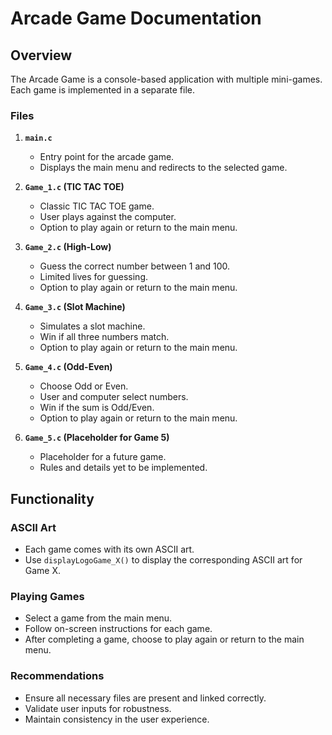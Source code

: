 # Arcade Game Documentation

## Overview

The Arcade Game is a console-based application with multiple mini-games. Each game is implemented in a separate file.

### Files

1. **`main.c`**
   - Entry point for the arcade game.
   - Displays the main menu and redirects to the selected game.

2. **`Game_1.c` (TIC TAC TOE)**
   - Classic TIC TAC TOE game.
   - User plays against the computer.
   - Option to play again or return to the main menu.

3. **`Game_2.c` (High-Low)**
   - Guess the correct number between 1 and 100.
   - Limited lives for guessing.
   - Option to play again or return to the main menu.

4. **`Game_3.c` (Slot Machine)**
   - Simulates a slot machine.
   - Win if all three numbers match.
   - Option to play again or return to the main menu.

5. **`Game_4.c` (Odd-Even)**
   - Choose Odd or Even.
   - User and computer select numbers.
   - Win if the sum is Odd/Even.
   - Option to play again or return to the main menu.

6. **`Game_5.c` (Placeholder for Game 5)**
   - Placeholder for a future game.
   - Rules and details yet to be implemented.

## Functionality

### ASCII Art

- Each game comes with its own ASCII art.
- Use `displayLogoGame_X()` to display the corresponding ASCII art for Game X.

### Playing Games

- Select a game from the main menu.
- Follow on-screen instructions for each game.
- After completing a game, choose to play again or return to the main menu.

### Recommendations

- Ensure all necessary files are present and linked correctly.
- Validate user inputs for robustness.
- Maintain consistency in the user experience.
